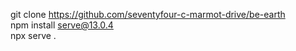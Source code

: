 git clone https://github.com/seventyfour-c-marmot-drive/be-earth  
npm install serve@13.0.4  
npx serve .
